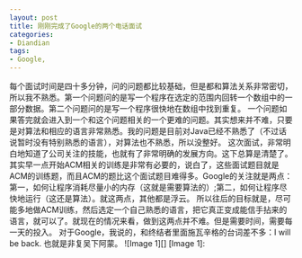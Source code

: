 ```yaml
---
layout: post
title: 刚刚完成了Google的两个电话面试
categories:
- Diandian
tags:
- Google, 
---
```

每个面试时间是四十多分钟，问的问题都比较基础，但是都和算法关系非常密切，所以我不熟悉。第一个问题问的是写一个程序在选定的范围内回转一个数组中的一部分数据。第二个问题问的是写一个程序很快地在数组中找到重复。 一个问题如果答完就会进入到一个和这个问题相关的一个更难的问题。其实想来并不难，只要是对算法和相应的语言非常熟悉。我的问题是目前对Java已经不熟悉了（不过话说暂时没有特别熟悉的语言），对算法也不熟悉，所以没整好。 这次面试，非常明白地知道了公司关注的技能，也就有了非常明确的发展方向。这下总算是清楚了。其实早一点开始ACM相关的训练是非常有必要的，说白了，这些面试题目就是ACM的训练题，而且ACM的题比这个面试题目难得多。Google的关注就是两点：第一，如何让程序消耗尽量小的内存（这就是需要算法的）;第二，如何让程序尽快地运行（这还是算法）。就这两点，其他都是浮云。 所以往后的目标就是，尽可能多地做ACM训练，然后选定一个自己熟悉的语言，把它真正变成能信手拈来的语言，就可以了。就现在的情况来看，做到这两点并不难。但是需要时间，需要每一天的投入。 对于Google，我说的，和终结者里面施瓦辛格的台词差不多：I will be back. 也就是非复吴下阿蒙。 !\[Image 1\]\[\] \[Image 1\]: